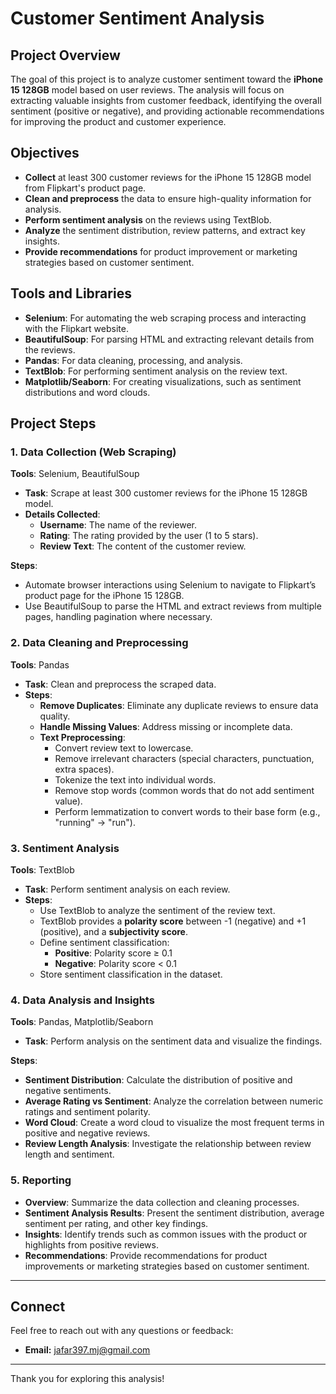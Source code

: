 # Customer Sentiment Analysis

## Project Overview

The goal of this project is to analyze customer sentiment toward the **iPhone 15 128GB** model based on user reviews.
The analysis will focus on extracting valuable insights from customer feedback, identifying the overall sentiment (positive or negative),
and providing actionable recommendations for improving the product and customer experience.

## Objectives

- **Collect** at least 300 customer reviews for the iPhone 15 128GB model from Flipkart's product page.
- **Clean and preprocess** the data to ensure high-quality information for analysis.
- **Perform sentiment analysis** on the reviews using TextBlob.
- **Analyze** the sentiment distribution, review patterns, and extract key insights.
- **Provide recommendations** for product improvement or marketing strategies based on customer sentiment.

## Tools and Libraries

- **Selenium**: For automating the web scraping process and interacting with the Flipkart website.
- **BeautifulSoup**: For parsing HTML and extracting relevant details from the reviews.
- **Pandas**: For data cleaning, processing, and analysis.
- **TextBlob**: For performing sentiment analysis on the review text.
- **Matplotlib/Seaborn**: For creating visualizations, such as sentiment distributions and word clouds.

## Project Steps

### 1. Data Collection (Web Scraping)

**Tools**: Selenium, BeautifulSoup

- **Task**: Scrape at least 300 customer reviews for the iPhone 15 128GB model.
- **Details Collected**:
  - **Username**: The name of the reviewer.
  - **Rating**: The rating provided by the user (1 to 5 stars).
  - **Review Text**: The content of the customer review.
  
**Steps**:
- Automate browser interactions using Selenium to navigate to Flipkart’s product page for the iPhone 15 128GB.
- Use BeautifulSoup to parse the HTML and extract reviews from multiple pages, handling pagination where necessary.

### 2. Data Cleaning and Preprocessing

**Tools**: Pandas

- **Task**: Clean and preprocess the scraped data.
- **Steps**:
  - **Remove Duplicates**: Eliminate any duplicate reviews to ensure data quality.
  - **Handle Missing Values**: Address missing or incomplete data.
  - **Text Preprocessing**:
    - Convert review text to lowercase.
    - Remove irrelevant characters (special characters, punctuation, extra spaces).
    - Tokenize the text into individual words.
    - Remove stop words (common words that do not add sentiment value).
    - Perform lemmatization to convert words to their base form (e.g., "running" → "run").

### 3. Sentiment Analysis

**Tools**: TextBlob

- **Task**: Perform sentiment analysis on each review.
- **Steps**:
  - Use TextBlob to analyze the sentiment of the review text.
  - TextBlob provides a **polarity score** between -1 (negative) and +1 (positive), and a **subjectivity score**.
  - Define sentiment classification:
    - **Positive**: Polarity score ≥ 0.1
    - **Negative**: Polarity score < 0.1
  - Store sentiment classification in the dataset.

### 4. Data Analysis and Insights

**Tools**: Pandas, Matplotlib/Seaborn

- **Task**: Perform analysis on the sentiment data and visualize the findings.
  
**Steps**:
- **Sentiment Distribution**: Calculate the distribution of positive and negative sentiments.
- **Average Rating vs Sentiment**: Analyze the correlation between numeric ratings and sentiment polarity.
- **Word Cloud**: Create a word cloud to visualize the most frequent terms in positive and negative reviews.
- **Review Length Analysis**: Investigate the relationship between review length and sentiment.

### 5. Reporting

- **Overview**: Summarize the data collection and cleaning processes.
- **Sentiment Analysis Results**: Present the sentiment distribution, average sentiment per rating, and other key findings.
- **Insights**: Identify trends such as common issues with the product or highlights from positive reviews.
- **Recommendations**: Provide recommendations for product improvements or marketing strategies based on customer sentiment.

---

## **Connect**
Feel free to reach out with any questions or feedback:
- **Email:** jafar397.mj@gmail.com
---

Thank you for exploring this analysis!
